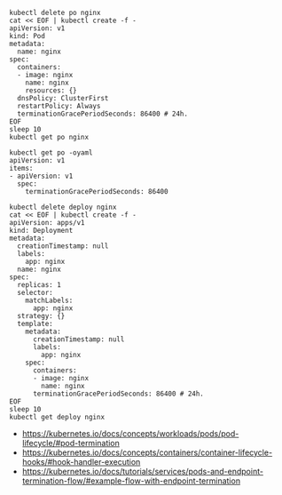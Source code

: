 ```
kubectl delete po nginx
cat << EOF | kubectl create -f -
apiVersion: v1
kind: Pod
metadata:
  name: nginx
spec:
  containers:
  - image: nginx
    name: nginx
    resources: {}
  dnsPolicy: ClusterFirst
  restartPolicy: Always
  terminationGracePeriodSeconds: 86400 # 24h. 
EOF
sleep 10
kubectl get po nginx

kubectl get po -oyaml
apiVersion: v1
items:
- apiVersion: v1
  spec:
    terminationGracePeriodSeconds: 86400
```    

```    
kubectl delete deploy nginx
cat << EOF | kubectl create -f -
apiVersion: apps/v1
kind: Deployment
metadata:
  creationTimestamp: null
  labels:
    app: nginx
  name: nginx
spec:
  replicas: 1
  selector:
    matchLabels:
      app: nginx
  strategy: {}
  template:
    metadata:
      creationTimestamp: null
      labels:
        app: nginx
    spec:
      containers:
      - image: nginx
        name: nginx
      terminationGracePeriodSeconds: 86400 # 24h. 
EOF
sleep 10
kubectl get deploy nginx
```
    
- https://kubernetes.io/docs/concepts/workloads/pods/pod-lifecycle/#pod-termination
- https://kubernetes.io/docs/concepts/containers/container-lifecycle-hooks/#hook-handler-execution
- https://kubernetes.io/docs/tutorials/services/pods-and-endpoint-termination-flow/#example-flow-with-endpoint-termination
